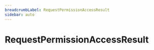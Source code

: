 ```yaml
---
breadcrumbLabel: RequestPermissionAccessResult
sidebar: auto
---
```


# RequestPermissionAccessResult

<ProxySummary/>

<ApiDocs/>
